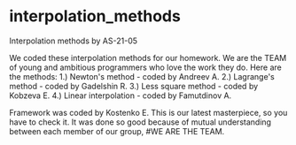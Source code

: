 # interpolation_methods
Interpolation methods by AS-21-05

We coded these interpolation methods for our homework. We are the TEAM of young and ambitious programmers who love the work they do. 
Here are the methods:
  1.) Newton's method - coded by Andreev A.
  2.) Lagrange's method - coded by Gadelshin R.
  3.) Less square method - coded by Kobzeva E.
  4.) Linear interpolation - coded by Famutdinov A.

Framework was coded by Kostenko E.
This is our latest masterpiece, so you have to check it. It was done so good because of mutual understanding between each member of our group, #WE ARE THE TEAM.

